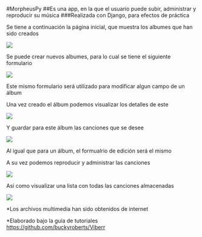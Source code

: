 #MorpheusPy
##Es una app, en la que el usuario puede subir, administrar y reproducir su música
###Realizada con Django, para efectos de práctica

Se tiene a continuación la página inicial, que muestra los albumes que han sido creados

![](http://imgur.com/BHoz35e.png)

Se puede crear nuevos albumes, para lo cual se tiene el siguiente formulario

![](http://imgur.com/6Nxvekm.png)

Este mismo formulario será utilizado para modificar algun campo de un álbum

Una vez creado el álbum podemos visualizar los detalles de este

![](http://imgur.com/3plUeiZ.png)

Y guardar para este álbum las canciones que se desee

![](http://imgur.com/yxxI7ff.png)

Al igual que para un álbum, el formualrio de edición será el mismo

A su vez podemos reproducir y administrar las canciones

![](http://imgur.com/52Dltp0.png)

Así como visualizar una lista con todas las canciones almacenadas

![](http://imgur.com/ngqx4XQ.png)


*Los archivos multimedia han sido obtenidos de internet

*Elaborado bajo la guía de tutoriales https://github.com/buckyroberts/Viberr